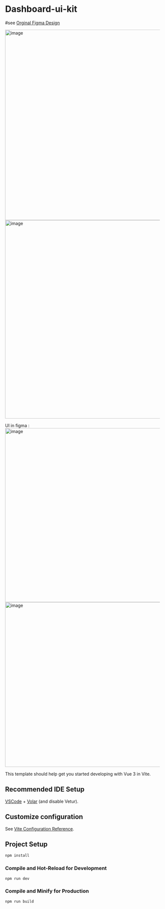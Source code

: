# Dashboard-ui-kit


#see [Orginal Figma Design](https://www.figma.com/proto/D0wxHPnFMOwxGRYpTs9MrF/Dashboard-UI-Kit---Dashboard?page-id=0%3A1&type=design&node-id=549-8646&viewport=-106%2C-13%2C0.24&t=PuIWpZ3ARFDh7wKp-1&scaling=scale-down)

<img width="1342" height="617" alt="image" src="https://github.com/user-attachments/assets/7287a274-f954-4ab1-8e02-655fb5d3d426" />

<img width="1351" height="643" alt="image" src="https://github.com/user-attachments/assets/74c80561-193c-44b2-b2c2-73294c692ec4" />


UI in figma : <img width="924" height="564" alt="image" src="https://github.com/user-attachments/assets/a19a0d31-19ac-451c-9076-c274b36a9f74" />
<img width="757" height="534" alt="image" src="https://github.com/user-attachments/assets/b1121481-5c79-4cb3-8155-7f4befd482d7" />


This template should help get you started developing with Vue 3 in Vite.
## Recommended IDE Setup

[VSCode](https://code.visualstudio.com/) + [Volar](https://marketplace.visualstudio.com/items?itemName=Vue.volar) (and disable Vetur).

## Customize configuration

See [Vite Configuration Reference](https://vite.dev/config/).

## Project Setup

```sh
npm install
```

### Compile and Hot-Reload for Development

```sh
npm run dev
```

### Compile and Minify for Production

```sh
npm run build
```
